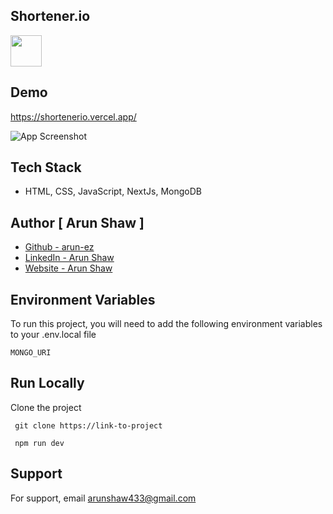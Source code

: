 
## Shortener.io

<img src="https://img.icons8.com/?size=512&id=13718&format=png" width="50" height="50">

## Demo

https://shortenerio.vercel.app/

![App Screenshot]()
## Tech Stack

- HTML, CSS, JavaScript, NextJs, MongoDB



## Author [ Arun Shaw ]
- [Github - arun-ez](https://github.com/Arun-ez)
- [LinkedIn - Arun Shaw](https://www.linkedin.com/in/arun-shaw-60ba64240/)
- [Website - Arun Shaw](https://arunshaw.vercel.app/)


## Environment Variables

To run this project, you will need to add the following environment variables to your .env.local file

`MONGO_URI`



## Run Locally

Clone the project

```  git clone https://link-to-project   ```

```  npm run dev  ```



## Support

For support, email arunshaw433@gmail.com

